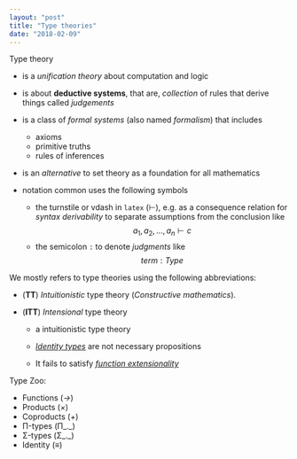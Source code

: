 ```yaml
---
layout: "post"
title: "Type theories"
date: "2018-02-09"
---
```


Type theory

- is a *unification theory* about computation and logic

- is about **deductive systems**, that are, *collection* of rules that derive things
  called *judgements*

- is a class of *formal systems* (also named *formalism*) that includes
    +  axioms
    +  primitive truths
    +  rules of inferences

- is an *alternative* to set theory as a foundation for all mathematics
- notation common uses the following symbols
  + the turnstile or vdash in `latex` (⊢), e.g. as a consequence relation
  for *syntax derivability* to separate assumptions from the conclusion like
      $$ a_{1}, a_{2}, \dots, a_{n} ⊢ c  $$
  + the semicolon `:` to denote *judgments* like $$ term : Type $$

We mostly refers to type theories using the following abbreviations:

- (**TT**)  *Intuitionistic* type theory (*Constructive mathematics*).

- (**ITT**) *Intensional* type theory

    -  a intuitionistic type theory

    - [*Identity types*](https://ncatlab.org/nlab/show/identity+type) are not necessary propositions

    - It fails to satisfy [*function extensionality*](https://ncatlab.org/nlab/show/function+extensionality)


Type Zoo:

  * Functions  (_→_)
  * Products   (_×_)
  * Coproducts (_+_)
  * Π-types    (Π_._)
  * Σ-types    (Σ_._)
  * Identity   (_≡_)

